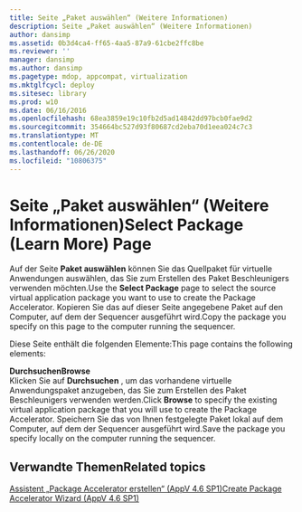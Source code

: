 ```yaml
---
title: Seite „Paket auswählen“ (Weitere Informationen)
description: Seite „Paket auswählen“ (Weitere Informationen)
author: dansimp
ms.assetid: 0b3d4ca4-ff65-4aa5-87a9-61cbe2ffc8be
ms.reviewer: ''
manager: dansimp
ms.author: dansimp
ms.pagetype: mdop, appcompat, virtualization
ms.mktglfcycl: deploy
ms.sitesec: library
ms.prod: w10
ms.date: 06/16/2016
ms.openlocfilehash: 68ea3859e19c10fb2d5ad14842dd97bcb0fae9d2
ms.sourcegitcommit: 354664bc527d93f80687cd2eba70d1eea024c7c3
ms.translationtype: MT
ms.contentlocale: de-DE
ms.lasthandoff: 06/26/2020
ms.locfileid: "10806375"
---
```

# <span data-ttu-id="a2196-103">Seite „Paket auswählen“ (Weitere Informationen)</span><span class="sxs-lookup"><span data-stu-id="a2196-103">Select Package (Learn More) Page</span></span>


<span data-ttu-id="a2196-104">Auf der Seite **Paket auswählen** können Sie das Quellpaket für virtuelle Anwendungen auswählen, das Sie zum Erstellen des Paket Beschleunigers verwenden möchten.</span><span class="sxs-lookup"><span data-stu-id="a2196-104">Use the **Select Package** page to select the source virtual application package you want to use to create the Package Accelerator.</span></span> <span data-ttu-id="a2196-105">Kopieren Sie das auf dieser Seite angegebene Paket auf den Computer, auf dem der Sequencer ausgeführt wird.</span><span class="sxs-lookup"><span data-stu-id="a2196-105">Copy the package you specify on this page to the computer running the sequencer.</span></span>

<span data-ttu-id="a2196-106">Diese Seite enthält die folgenden Elemente:</span><span class="sxs-lookup"><span data-stu-id="a2196-106">This page contains the following elements:</span></span>

<a href="" id="browse"></a>**<span data-ttu-id="a2196-107">Durchsuchen</span><span class="sxs-lookup"><span data-stu-id="a2196-107">Browse</span></span>**  
<span data-ttu-id="a2196-108">Klicken Sie auf **Durchsuchen** , um das vorhandene virtuelle Anwendungspaket anzugeben, das Sie zum Erstellen des Paket Beschleunigers verwenden werden.</span><span class="sxs-lookup"><span data-stu-id="a2196-108">Click **Browse** to specify the existing virtual application package that you will use to create the Package Accelerator.</span></span> <span data-ttu-id="a2196-109">Speichern Sie das von Ihnen festgelegte Paket lokal auf dem Computer, auf dem der Sequencer ausgeführt wird.</span><span class="sxs-lookup"><span data-stu-id="a2196-109">Save the package you specify locally on the computer running the sequencer.</span></span>

## <span data-ttu-id="a2196-110">Verwandte Themen</span><span class="sxs-lookup"><span data-stu-id="a2196-110">Related topics</span></span>


[<span data-ttu-id="a2196-111">Assistent „Package Accelerator erstellen“ (AppV 4.6 SP1)</span><span class="sxs-lookup"><span data-stu-id="a2196-111">Create Package Accelerator Wizard (AppV 4.6 SP1)</span></span>](create-package-accelerator-wizard--appv-46-sp1-.md)

 

 





